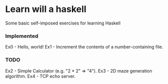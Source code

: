 # Learn will a haskell
Some basic self-imposed exercises for learning Haskell

### Implemented
Ex0 - Hello, world!
Ex1 - Increment the contents of a number-containing file.

### TODO
Ex2 - Simple Calculator (e.g. "2 * 2" => "4").
Ex3 - 2D maze generation algorithm.
Ex4 - TCP echo server.
